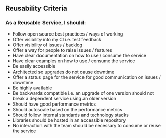 ## Reusability Criteria

### As a Reusable Service, I should: 
- Follow open source best practices / ways of working
- Offer visibility into my CI i.e. test feedback
- Offer visibility of issues / backlog
- Offer a way for people to raise issues / features
- Have clear documentation on how to use / consume the service
- Have clear examples on how to use / consume the service
- Be easily accessible
- Architected so upgrades do not cause downtime
- Offer a status page for the service for good communication on issues / downtime
- Be highly available
- Be backwards compatible i.e. an upgrade of one version should not break a dependent service using an older version
- Should have good performance metrics
- Should autoscale based on the performance metrics
- Should follow internal standards and technology stacks
- Libraries should be hosted in an accessible repository
- No interaction with the team should be necessary to consume or reuse the service
